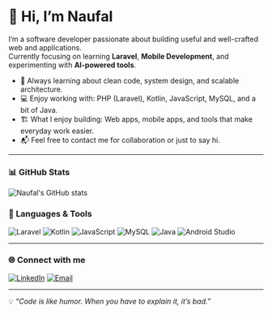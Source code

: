 # 👋 Hi, I’m Naufal

I’m a software developer passionate about building useful and well-crafted web and applications.  
Currently focusing on learning **Laravel**, **Mobile Development**, and experimenting with **AI-powered tools**.

- 🌱 Always learning about clean code, system design, and scalable architecture.  
- 💻 Enjoy working with: PHP (Laravel), Kotlin, JavaScript, MySQL, and a bit of Java.  
- 🏗️ What I enjoy building: Web apps, mobile apps, and tools that make everyday work easier.  
- 📬 Feel free to contact me for collaboration or just to say hi.  

---

### 📊 GitHub Stats
![Naufal's GitHub stats](https://github-readme-stats.vercel.app/api?username=fajarnaufal&show_icons=true&theme=default)

### 🔧 Languages & Tools
![Laravel](https://img.shields.io/badge/Laravel-FF2D20?style=flat&logo=laravel&logoColor=white)
![Kotlin](https://img.shields.io/badge/Kotlin-0095D5?style=flat&logo=kotlin&logoColor=white)
![JavaScript](https://img.shields.io/badge/JavaScript-F7DF1E?style=flat&logo=javascript&logoColor=black)
![MySQL](https://img.shields.io/badge/MySQL-4479A1?style=flat&logo=mysql&logoColor=white)
![Java](https://img.shields.io/badge/Java-ED8B00?style=flat&logo=openjdk&logoColor=white)
![Android Studio](https://img.shields.io/badge/Android%20Studio-3DDC84?style=flat&logo=android-studio&logoColor=white)

---

### 🌐 Connect with me
[![LinkedIn](https://img.shields.io/badge/LinkedIn-0077B5?style=flat&logo=linkedin&logoColor=white)](https://linkedin.com/in/naufalfajar)
[![Email](https://img.shields.io/badge/Email-D14836?style=flat&logo=gmail&logoColor=white)](mailto:naufalfajarimani@gmail.com)

---

💡 *“Code is like humor. When you have to explain it, it’s bad.”*

